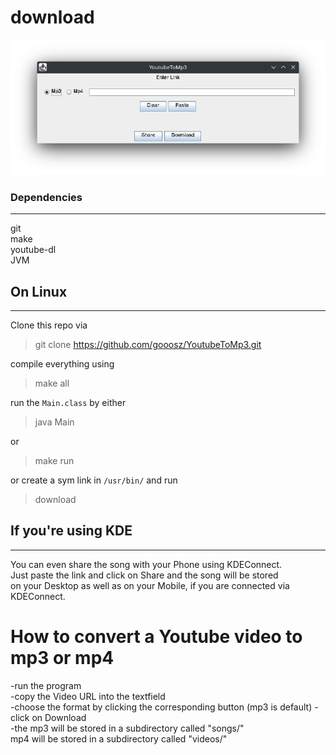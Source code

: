 # download

![](Screenshot.png)


### Dependencies
---
git \
make \
youtube-dl \
JVM


## On Linux
---

Clone this repo via
> git clone https://github.com/gooosz/YoutubeToMp3.git

compile everything using
> make all

run the ```Main.class``` by either
> java Main

or
> make run

or create a sym link in ```/usr/bin/``` and run
> download

## If you're using KDE
---

You can even share the song with your Phone using KDEConnect. \
Just paste the link and click on Share and the song will be stored \
on your Desktop as well as on your Mobile,
if you are connected via KDEConnect.

# How to convert a Youtube video to mp3 or mp4
-run the program \
-copy the Video URL into the textfield \
-choose the format by clicking the corresponding button (mp3 is default)
-click on Download \
-the mp3 will be stored in a subdirectory called "songs/" \
mp4 will be stored in a subdirectory called "videos/"
